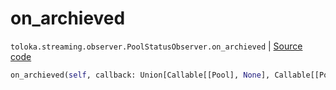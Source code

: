# on_archieved
`toloka.streaming.observer.PoolStatusObserver.on_archieved` | [Source code](https://github.com/Toloka/toloka-kit/blob/v1.1.4/src/streaming/observer.py#L230)

```python
on_archieved(self, callback: Union[Callable[[Pool], None], Callable[[Pool], Awaitable[None]]])
```

